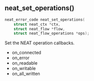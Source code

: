 ## neat_set_operations()
```c
neat_error_code neat_set_operations(
    struct neat_ctx *ctx,
    struct neat_flow *flow,
    struct neat_flow_operations *ops);
```
Set the NEAT operation callbacks.

* on_connected
* on_error
* on_readable
* on_writable
* on_all_written
